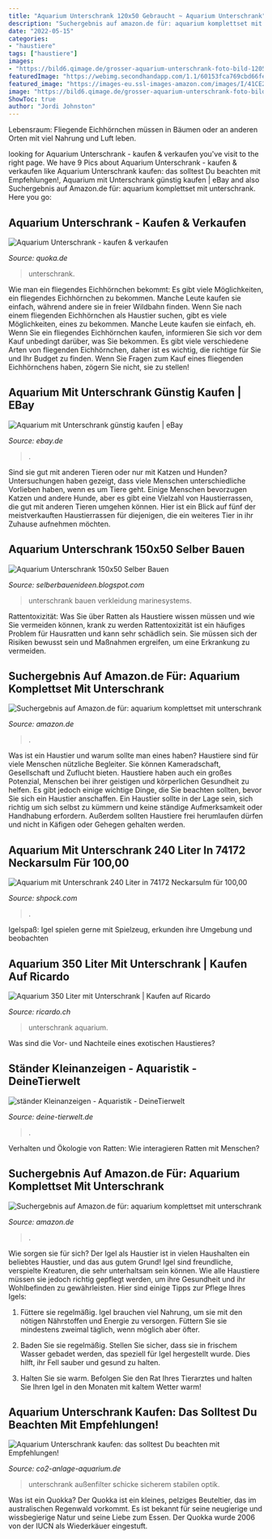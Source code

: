 ```yaml
---
title: "Aquarium Unterschrank 120x50 Gebraucht ~ Aquarium Unterschrank"
description: "Suchergebnis auf amazon.de für: aquarium komplettset mit unterschrank"
date: "2022-05-15"
categories:
- "haustiere"
tags: ["haustiere"]
images:
- "https://bild6.qimage.de/grosser-aquarium-unterschrank-foto-bild-120523676.jpg"
featuredImage: "https://webimg.secondhandapp.com/1.1/60153fca769cbd66fe4915ea"
featured_image: "https://images-eu.ssl-images-amazon.com/images/I/41CE2NBIAiL._AC_US218_.jpg"
image: "https://bild6.qimage.de/grosser-aquarium-unterschrank-foto-bild-120523676.jpg"
ShowToc: true
author: "Jordi Johnston"
---
```



Lebensraum: Fliegende Eichhörnchen müssen in Bäumen oder an anderen Orten mit viel Nahrung und Luft leben.

	

		
looking for Aquarium Unterschrank - kaufen &amp; verkaufen you've visit to the right page. We have 9 Pics about Aquarium Unterschrank - kaufen &amp; verkaufen like Aquarium Unterschrank kaufen: das solltest Du beachten mit Empfehlungen!, Aquarium mit Unterschrank günstig kaufen | eBay and also Suchergebnis auf Amazon.de für: aquarium komplettset mit unterschrank. Here you go:
		
    
## Aquarium Unterschrank - Kaufen &amp; Verkaufen

<img loading=lazy src="https://pic0.qimage.de/28/12/50/s247501228.jpg" onerror="this.onerror=null;this.src='https://tse2.mm.bing.net/th?id=OIP.x45Z_P1iKIwS7nesOCoupwAAAA&amp;pid=15.1';" alt="Aquarium Unterschrank - kaufen &amp; verkaufen">

_Source: quoka.de_

>unterschrank. 

	

Wie man ein fliegendes Eichhörnchen bekommt: Es gibt viele Möglichkeiten, ein fliegendes Eichhörnchen zu bekommen. Manche Leute kaufen sie einfach, während andere sie in freier Wildbahn finden.
Wenn Sie nach einem fliegenden Eichhörnchen als Haustier suchen, gibt es viele Möglichkeiten, eines zu bekommen. Manche Leute kaufen sie einfach, eh. Wenn Sie ein fliegendes Eichhörnchen kaufen, informieren Sie sich vor dem Kauf unbedingt darüber, was Sie bekommen. Es gibt viele verschiedene Arten von fliegenden Eichhörnchen, daher ist es wichtig, die richtige für Sie und Ihr Budget zu finden. Wenn Sie Fragen zum Kauf eines fliegenden Eichhörnchens haben, zögern Sie nicht, sie zu stellen!

    
## Aquarium Mit Unterschrank Günstig Kaufen | EBay

<img loading=lazy src="https://i.ebayimg.com/thumbs/images/g/KxoAAOSw3e9e6jHq/s-l225.jpg" onerror="this.onerror=null;this.src='https://tse3.mm.bing.net/th?id=OIP.Pfyx7XbFPC3fOxsiNjsFbQAAAA&amp;pid=15.1';" alt="Aquarium mit Unterschrank günstig kaufen | eBay">

_Source: ebay.de_

>. 

	

Sind sie gut mit anderen Tieren oder nur mit Katzen und Hunden?
Untersuchungen haben gezeigt, dass viele Menschen unterschiedliche Vorlieben haben, wenn es um Tiere geht. Einige Menschen bevorzugen Katzen und andere Hunde, aber es gibt eine Vielzahl von Haustierrassen, die gut mit anderen Tieren umgehen können. Hier ist ein Blick auf fünf der meistverkauften Haustierrassen für diejenigen, die ein weiteres Tier in ihr Zuhause aufnehmen möchten.

    
## Aquarium Unterschrank 150x50 Selber Bauen

<img loading=lazy src="http://www.marinesystems.de/wp-content/uploads/2015/11/unterschrank_aluminium_stecksystem3.jpg" onerror="this.onerror=null;this.src='https://tse3.mm.bing.net/th?id=OIP.rebYE6eG2AdIogVauYTHzwHaFj&amp;pid=15.1';" alt="Aquarium Unterschrank 150x50 Selber Bauen">

_Source: selberbauenideen.blogspot.com_

>unterschrank bauen verkleidung marinesystems. 

	

Rattentoxizität: Was Sie über Ratten als Haustiere wissen müssen und wie Sie vermeiden können, krank zu werden
Rattentoxizität ist ein häufiges Problem für Hausratten und kann sehr schädlich sein. Sie müssen sich der Risiken bewusst sein und Maßnahmen ergreifen, um eine Erkrankung zu vermeiden.

    
## Suchergebnis Auf Amazon.de Für: Aquarium Komplettset Mit Unterschrank

<img loading=lazy src="https://images-eu.ssl-images-amazon.com/images/I/41CE2NBIAiL._AC_US218_.jpg" onerror="this.onerror=null;this.src='https://tse2.mm.bing.net/th?id=OIP.3_rczWRwLkdWFoRR5SUpvgAAAA&amp;pid=15.1';" alt="Suchergebnis auf Amazon.de für: aquarium komplettset mit unterschrank">

_Source: amazon.de_

>. 

	

Was ist ein Haustier und warum sollte man eines haben?
Haustiere sind für viele Menschen nützliche Begleiter. Sie können Kameradschaft, Gesellschaft und Zuflucht bieten. Haustiere haben auch ein großes Potenzial, Menschen bei ihrer geistigen und körperlichen Gesundheit zu helfen. Es gibt jedoch einige wichtige Dinge, die Sie beachten sollten, bevor Sie sich ein Haustier anschaffen. Ein Haustier sollte in der Lage sein, sich richtig um sich selbst zu kümmern und keine ständige Aufmerksamkeit oder Handhabung erfordern. Außerdem sollten Haustiere frei herumlaufen dürfen und nicht in Käfigen oder Gehegen gehalten werden.

    
## Aquarium Mit Unterschrank 240 Liter In 74172 Neckarsulm Für 100,00

<img loading=lazy src="https://webimg.secondhandapp.com/1.1/60153fca769cbd66fe4915ea" onerror="this.onerror=null;this.src='https://tse3.mm.bing.net/th?id=OIP.ad61hiwscjid7dTU2etUvQHaGH&amp;pid=15.1';" alt="Aquarium mit Unterschrank 240 Liter in 74172 Neckarsulm für 100,00">

_Source: shpock.com_

>. 

	

Igelspaß: Igel spielen gerne mit Spielzeug, erkunden ihre Umgebung und beobachten

    
## Aquarium 350 Liter Mit Unterschrank | Kaufen Auf Ricardo

<img loading=lazy src="https://img.ricardostatic.ch/t_1000x750/pl/1113968712/1/1/aquarium-350-liter-mit-unterschrank.jpg" onerror="this.onerror=null;this.src='https://tse4.mm.bing.net/th?id=OIP.AEk-Stf7PYwxP3vOQbwv6AHaJ3&amp;pid=15.1';" alt="Aquarium 350 Liter mit Unterschrank | Kaufen auf Ricardo">

_Source: ricardo.ch_

>unterschrank aquarium. 

	

Was sind die Vor- und Nachteile eines exotischen Haustieres?

    
## Ständer Kleinanzeigen - Aquaristik - DeineTierwelt

<img loading=lazy src="https://bild6.qimage.de/grosser-aquarium-unterschrank-foto-bild-120523676.jpg" onerror="this.onerror=null;this.src='https://tse2.mm.bing.net/th?id=OIP.wZFp5km8fD5TDaZrDea5zwHaFa&amp;pid=15.1';" alt="ständer Kleinanzeigen - Aquaristik - DeineTierwelt">

_Source: deine-tierwelt.de_

>. 

	

Verhalten und Ökologie von Ratten: Wie interagieren Ratten mit Menschen?

    
## Suchergebnis Auf Amazon.de Für: Aquarium Komplettset Mit Unterschrank

<img loading=lazy src="https://images-eu.ssl-images-amazon.com/images/I/51qDvvqg2yL._AC_US500_QL65_.jpg" onerror="this.onerror=null;this.src='https://tse2.mm.bing.net/th?id=OIP.RB8ksEDEexGO5FsWQwvQigHaHa&amp;pid=15.1';" alt="Suchergebnis auf Amazon.de für: aquarium komplettset mit unterschrank">

_Source: amazon.de_

>. 

	

Wie sorgen sie für sich?
Der Igel als Haustier ist in vielen Haushalten ein beliebtes Haustier, und das aus gutem Grund! Igel sind freundliche, verspielte Kreaturen, die sehr unterhaltsam sein können. Wie alle Haustiere müssen sie jedoch richtig gepflegt werden, um ihre Gesundheit und ihr Wohlbefinden zu gewährleisten. Hier sind einige Tipps zur Pflege Ihres Igels:
1) Füttere sie regelmäßig. Igel brauchen viel Nahrung, um sie mit den nötigen Nährstoffen und Energie zu versorgen. Füttern Sie sie mindestens zweimal täglich, wenn möglich aber öfter.

2) Baden Sie sie regelmäßig. Stellen Sie sicher, dass sie in frischem Wasser gebadet werden, das speziell für Igel hergestellt wurde. Dies hilft, ihr Fell sauber und gesund zu halten.

3) Halten Sie sie warm. Befolgen Sie den Rat Ihres Tierarztes und halten Sie Ihren Igel in den Monaten mit kaltem Wetter warm!

    
## Aquarium Unterschrank Kaufen: Das Solltest Du Beachten Mit Empfehlungen!

<img loading=lazy src="https://co2-anlage-aquarium.de/wp-content/uploads/2017/03/Aquarium-Unterschrank.jpg" onerror="this.onerror=null;this.src='https://tse2.mm.bing.net/th?id=OIP.prXJiLnBCftOn6-18oC4YAHaKJ&amp;pid=15.1';" alt="Aquarium Unterschrank kaufen: das solltest Du beachten mit Empfehlungen!">

_Source: co2-anlage-aquarium.de_

>unterschrank außenfilter schicke sicherem stabilen optik. 

	

Was ist ein Quokka?
Der Quokka ist ein kleines, pelziges Beuteltier, das im australischen Regenwald vorkommt. Es ist bekannt für seine neugierige und wissbegierige Natur und seine Liebe zum Essen. Der Quokka wurde 2006 von der IUCN als Wiederkäuer eingestuft.

